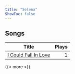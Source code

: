 ```yaml
---
title: "Selena"
ShowToc: false
---
```


## Songs
Title | Plays 
----- | -----: 
[I Could Fall In Love](/songs/i-could-fall-in-love) | 1

{{< more >}}